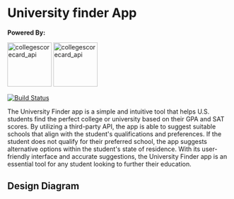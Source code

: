 # University finder App

**Powered By:**

<img width="100" alt="collegescorecard_api" src="https://collegescorecard.ed.gov/img/US-DeptOfEducation-Seal.png">

<img width="100" alt="collegescorecard_api" src="collegescorecardapi.png">

[![Build Status](https://travis-ci.org/joemccann/dillinger.svg?branch=master)](https://travis-ci.org/joemccann/dillinger)

The University Finder app is a simple and intuitive tool that helps U.S. students find the perfect college or university based on their GPA and SAT scores. By utilizing a third-party API, the app is able to suggest suitable schools that align with the student's qualifications and preferences. If the student does not qualify for their preferred school, the app suggests alternative options within the student's state of residence. With its user-friendly interface and accurate suggestions, the University Finder app is an essential tool for any student looking to further their education.

## Design Diagram
